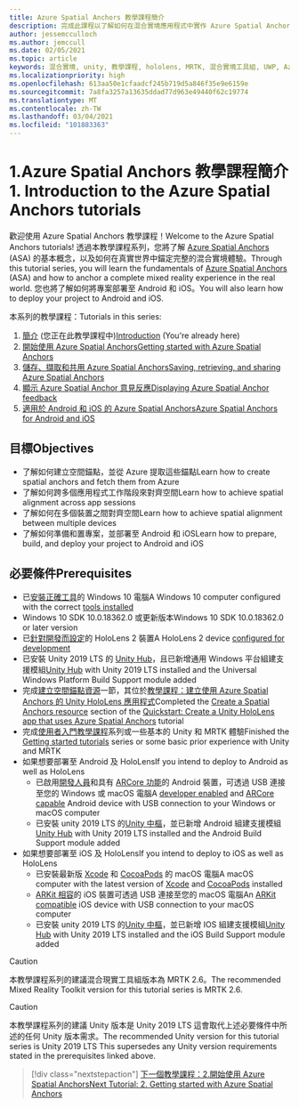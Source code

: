 ```yaml
---
title: Azure Spatial Anchors 教學課程簡介
description: 完成此課程以了解如何在混合實境應用程式中實作 Azure Spatial Anchors。
author: jessemcculloch
ms.author: jemccull
ms.date: 02/05/2021
ms.topic: article
keywords: 混合實境, unity, 教學課程, hololens, MRTK, 混合實境工具組, UWP, Azure 空間錨點, ios, android, Windows 10, ARCore, macOS, Android 建置支援, ARKit
ms.localizationpriority: high
ms.openlocfilehash: 613aa50e1cfaadcf245b719d5a846f35e9e6159e
ms.sourcegitcommit: 7a8fa3257a13635ddad77d963e49440f62c19774
ms.translationtype: MT
ms.contentlocale: zh-TW
ms.lasthandoff: 03/04/2021
ms.locfileid: "101883363"
---
```

# <a name="1-introduction-to-the-azure-spatial-anchors-tutorials"></a><span data-ttu-id="2083b-104">1.Azure Spatial Anchors 教學課程簡介</span><span class="sxs-lookup"><span data-stu-id="2083b-104">1. Introduction to the Azure Spatial Anchors tutorials</span></span>

<span data-ttu-id="2083b-105">歡迎使用 Azure Spatial Anchors 教學課程！</span><span class="sxs-lookup"><span data-stu-id="2083b-105">Welcome to the Azure Spatial Anchors tutorials!</span></span> <span data-ttu-id="2083b-106">透過本教學課程系列，您將了解 <a href="https://azure.microsoft.com/services/spatial-anchors" target="_blank">Azure Spatial Anchors</a> (ASA) 的基本概念，以及如何在真實世界中錨定完整的混合實境體驗。</span><span class="sxs-lookup"><span data-stu-id="2083b-106">Through this tutorial series, you will learn the fundamentals of <a href="https://azure.microsoft.com/services/spatial-anchors" target="_blank">Azure Spatial Anchors</a> (ASA) and how to anchor a complete mixed reality experience in the real world.</span></span> <span data-ttu-id="2083b-107">您也將了解如何將專案部署至 Android 和 iOS。</span><span class="sxs-lookup"><span data-stu-id="2083b-107">You will also learn how to deploy your project to Android and iOS.</span></span>

<span data-ttu-id="2083b-108">本系列的教學課程：</span><span class="sxs-lookup"><span data-stu-id="2083b-108">Tutorials in this series:</span></span>

1. <span data-ttu-id="2083b-109">[簡介](mr-learning-asa-01.md) (您正在此教學課程中)</span><span class="sxs-lookup"><span data-stu-id="2083b-109">[Introduction](mr-learning-asa-01.md) (You're already here)</span></span>
2. [<span data-ttu-id="2083b-110">開始使用 Azure Spatial Anchors</span><span class="sxs-lookup"><span data-stu-id="2083b-110">Getting started with Azure Spatial Anchors</span></span>](mr-learning-asa-02.md)
3. [<span data-ttu-id="2083b-111">儲存、擷取和共用 Azure Spatial Anchors</span><span class="sxs-lookup"><span data-stu-id="2083b-111">Saving, retrieving, and sharing Azure Spatial Anchors</span></span>](mr-learning-asa-03.md)
4. [<span data-ttu-id="2083b-112">顯示 Azure Spatial Anchor 意見反應</span><span class="sxs-lookup"><span data-stu-id="2083b-112">Displaying Azure Spatial Anchor feedback</span></span>](mr-learning-asa-04.md)
5. [<span data-ttu-id="2083b-113">適用於 Android 和 iOS 的 Azure Spatial Anchors</span><span class="sxs-lookup"><span data-stu-id="2083b-113">Azure Spatial Anchors for Android and iOS</span></span>](mr-learning-asa-05.md)

## <a name="objectives"></a><span data-ttu-id="2083b-114">目標</span><span class="sxs-lookup"><span data-stu-id="2083b-114">Objectives</span></span>

* <span data-ttu-id="2083b-115">了解如何建立空間錨點，並從 Azure 提取這些錨點</span><span class="sxs-lookup"><span data-stu-id="2083b-115">Learn how to create spatial anchors and fetch them from Azure</span></span>
* <span data-ttu-id="2083b-116">了解如何跨多個應用程式工作階段來對齊空間</span><span class="sxs-lookup"><span data-stu-id="2083b-116">Learn how to achieve spatial alignment across app sessions</span></span>
* <span data-ttu-id="2083b-117">了解如何在多個裝置之間對齊空間</span><span class="sxs-lookup"><span data-stu-id="2083b-117">Learn how to achieve spatial alignment between multiple devices</span></span>
* <span data-ttu-id="2083b-118">了解如何準備和置專案，並部署至 Android 和 iOS</span><span class="sxs-lookup"><span data-stu-id="2083b-118">Learn how to prepare, build, and deploy your project to Android and iOS</span></span>

## <a name="prerequisites"></a><span data-ttu-id="2083b-119">必要條件</span><span class="sxs-lookup"><span data-stu-id="2083b-119">Prerequisites</span></span>

* <span data-ttu-id="2083b-120">已[安裝正確工具](../../install-the-tools.md)的 Windows 10 電腦</span><span class="sxs-lookup"><span data-stu-id="2083b-120">A Windows 10 computer configured with the correct [tools installed](../../install-the-tools.md)</span></span>
* <span data-ttu-id="2083b-121">Windows 10 SDK 10.0.18362.0 或更新版本</span><span class="sxs-lookup"><span data-stu-id="2083b-121">Windows 10 SDK 10.0.18362.0 or later version</span></span>
* <span data-ttu-id="2083b-122">已[針對開發而設定](../../platform-capabilities-and-apis/using-visual-studio.md#enabling-developer-mode)的 HoloLens 2 裝置</span><span class="sxs-lookup"><span data-stu-id="2083b-122">A HoloLens 2 device [configured for development](../../platform-capabilities-and-apis/using-visual-studio.md#enabling-developer-mode)</span></span>
* <span data-ttu-id="2083b-123">已安裝 Unity 2019 LTS 的 <a href="https://docs.unity3d.com/Manual/GettingStartedInstallingHub.html" target="_blank">Unity Hub</a>，且已新增通用 Windows 平台組建支援模組</span><span class="sxs-lookup"><span data-stu-id="2083b-123"><a href="https://docs.unity3d.com/Manual/GettingStartedInstallingHub.html" target="_blank">Unity Hub</a> with Unity 2019 LTS installed and the Universal Windows Platform Build Support module added</span></span>
* <span data-ttu-id="2083b-124">完成[建立空間錨點資源](https://docs.microsoft.com/azure/spatial-anchors/quickstarts/get-started-unity-hololens#create-a-spatial-anchors-resource)一節，其位於[教學課程：建立使用 Azure Spatial Anchors 的 Unity HoloLens 應用程式](https://docs.microsoft.com/azure/spatial-anchors/quickstarts/get-started-unity-hololens)</span><span class="sxs-lookup"><span data-stu-id="2083b-124">Completed the [Create a Spatial Anchors resource](https://docs.microsoft.com/azure/spatial-anchors/quickstarts/get-started-unity-hololens#create-a-spatial-anchors-resource) section of the [Quickstart: Create a Unity HoloLens app that uses Azure Spatial Anchors](https://docs.microsoft.com/azure/spatial-anchors/quickstarts/get-started-unity-hololens) tutorial</span></span>
* <span data-ttu-id="2083b-125">完成[使用者入門教學課程](mr-learning-base-01.md)系列或一些基本的 Unity 和 MRTK 體驗</span><span class="sxs-lookup"><span data-stu-id="2083b-125">Finished the [Getting started tutorials](mr-learning-base-01.md) series or some basic prior experience with Unity and MRTK</span></span>
* <span data-ttu-id="2083b-126">如果想要部署至 Android 及 HoloLens</span><span class="sxs-lookup"><span data-stu-id="2083b-126">If you intend to deploy to Android as well as HoloLens</span></span>
  * <span data-ttu-id="2083b-127">已啟用<a href="https://developer.android.com/studio/debug/dev-options" target="_blank">開發人員</a>和具有 <a href="https://developers.google.com/ar/discover/supported-devices" target="_blank">ARCore 功能</a>的 Android 裝置，可透過 USB 連接至您的 Windows 或 macOS 電腦</span><span class="sxs-lookup"><span data-stu-id="2083b-127">A <a href="https://developer.android.com/studio/debug/dev-options" target="_blank">developer enabled</a> and <a href="https://developers.google.com/ar/discover/supported-devices" target="_blank">ARCore capable</a> Android device with USB connection to your Windows or macOS computer</span></span>
  * <span data-ttu-id="2083b-128">已安裝 unity 2019 LTS 的<a href="https://docs.unity3d.com/Manual/GettingStartedInstallingHub.html" target="_blank">Unity 中樞</a>，並已新增 Android 組建支援模組</span><span class="sxs-lookup"><span data-stu-id="2083b-128"><a href="https://docs.unity3d.com/Manual/GettingStartedInstallingHub.html" target="_blank">Unity Hub</a> with Unity 2019 LTS installed and the Android Build Support module added</span></span>
* <span data-ttu-id="2083b-129">如果想要部署至 iOS 及 HoloLens</span><span class="sxs-lookup"><span data-stu-id="2083b-129">If you intend to deploy to iOS as well as HoloLens</span></span>
  * <span data-ttu-id="2083b-130">已安裝最新版 <a href="https://geo.itunes.apple.com/us/app/xcode/id497799835?mt=12" target="_blank">Xcode</a> 和 <a href="https://cocoapods.org" target="_blank">CocoaPods</a> 的 macOS 電腦</span><span class="sxs-lookup"><span data-stu-id="2083b-130">A macOS computer with the latest version of <a href="https://geo.itunes.apple.com/us/app/xcode/id497799835?mt=12" target="_blank">Xcode</a> and <a href="https://cocoapods.org" target="_blank">CocoaPods</a> installed</span></span>
  * <span data-ttu-id="2083b-131"><a href="https://developer.apple.com/documentation/arkit/verifying_device_support_and_user_permission" target="_blank">ARKit 相容</a>的 iOS 裝置可透過 USB 連接至您的 macOS 電腦</span><span class="sxs-lookup"><span data-stu-id="2083b-131">An <a href="https://developer.apple.com/documentation/arkit/verifying_device_support_and_user_permission" target="_blank">ARKit compatible</a> iOS device with USB connection to your macOS computer</span></span>
  * <span data-ttu-id="2083b-132">已安裝 unity 2019 LTS 的<a href="https://docs.unity3d.com/Manual/GettingStartedInstallingHub.html" target="_blank">Unity 中樞</a>，並已新增 IOS 組建支援模組</span><span class="sxs-lookup"><span data-stu-id="2083b-132"><a href="https://docs.unity3d.com/Manual/GettingStartedInstallingHub.html" target="_blank">Unity Hub</a> with Unity 2019 LTS installed and the iOS Build Support module added</span></span>

> [!CAUTION]
> <span data-ttu-id="2083b-133">本教學課程系列的建議混合現實工具組版本為 MRTK 2.6。</span><span class="sxs-lookup"><span data-stu-id="2083b-133">The recommended Mixed Reality Toolkit version for this tutorial series is MRTK 2.6.</span></span>

> [!CAUTION]
> <span data-ttu-id="2083b-134">本教學課程系列的建議 Unity 版本是 Unity 2019 LTS 這會取代上述必要條件中所述的任何 Unity 版本需求。</span><span class="sxs-lookup"><span data-stu-id="2083b-134">The recommended Unity version for this tutorial series is Unity 2019 LTS This supersedes any Unity version requirements stated in the prerequisites linked above.</span></span>

> [!div class="nextstepaction"]
> [<span data-ttu-id="2083b-135">下一個教學課程：2.開始使用 Azure Spatial Anchors</span><span class="sxs-lookup"><span data-stu-id="2083b-135">Next Tutorial: 2. Getting started with Azure Spatial Anchors</span></span>](mr-learning-asa-02.md)
